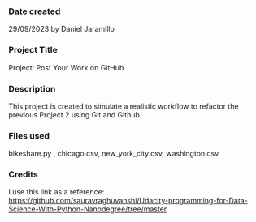 ### Date created
29/09/2023 by Daniel Jaramillo

### Project Title
Project: Post Your Work on GitHub

### Description
This project is created to simulate a realistic workflow to refactor the previous Project 2 using Git and Github.

### Files used
bikeshare.py , chicago.csv, new_york_city.csv, washington.csv

### Credits
I use this link as a reference: https://github.com/sauravraghuvanshi/Udacity-programming-for-Data-Science-With-Python-Nanodegree/tree/master


